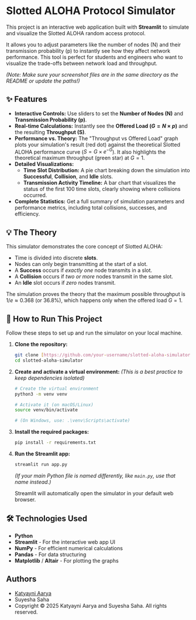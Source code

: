 # Slotted ALOHA Protocol Simulator

This project is an interactive web application built with **Streamlit** to simulate and visualize the Slotted ALOHA random access protocol.

It allows you to adjust parameters like the number of nodes (N) and their transmission probability (p) to instantly see how they affect network performance. This tool is perfect for students and engineers who want to visualize the trade-offs between network load and throughput.


*(Note: Make sure your screenshot files are in the same directory as the README or update the paths!)*

## ✨ Features

* **Interactive Controls:** Use sliders to set the **Number of Nodes (N)** and **Transmission Probability (p)**.
* **Real-time Calculations:** Instantly see the **Offered Load ($G = N \times p$)** and the resulting **Throughput (S)**.
* **Performance vs. Theory:** The "Throughput vs Offered Load" graph plots your simulation's result (red dot) against the theoretical Slotted ALOHA performance curve ($S = G \times e^{-G}$). It also highlights the theoretical maximum throughput (green star) at $G=1$.
* **Detailed Visualizations:**
    * **Time Slot Distribution:** A pie chart breaking down the simulation into **Successful**, **Collision**, and **Idle** slots.
    * **Transmission Activity Timeline:** A bar chart that visualizes the status of the first 100 time slots, clearly showing where collisions occurred.
* **Complete Statistics:** Get a full summary of simulation parameters and performance metrics, including total collisions, successes, and efficiency.

## 💡 The Theory

This simulator demonstrates the core concept of Slotted ALOHA:

* Time is divided into discrete **slots**.
* Nodes can only begin transmitting at the start of a slot.
* A **Success** occurs if *exactly one* node transmits in a slot.
* A **Collision** occurs if *two or more* nodes transmit in the same slot.
* An **Idle** slot occurs if *zero* nodes transmit.

The simulation proves the theory that the maximum possible throughput is $1/e \approx 0.368$ (or 36.8%), which happens only when the offered load $G=1$.

## 🚀 How to Run This Project

Follow these steps to set up and run the simulator on your local machine.

1.  **Clone the repository:**
    ```bash
    git clone [https://github.com/your-username/slotted-aloha-simulator.git](https://github.com/your-username/slotted-aloha-simulator.git)
    cd slotted-aloha-simulator
    ```

2.  **Create and activate a virtual environment:**
    *(This is a best practice to keep dependencies isolated)*
    ```bash
    # Create the virtual environment
    python3 -m venv venv

    # Activate it (on macOS/Linux)
    source venv/bin/activate

    # (On Windows, use: .\venv\Scripts\activate)
    ```

3.  **Install the required packages:**
    ```bash
    pip install -r requirements.txt
    ```

4.  **Run the Streamlit app:**
    ```bash
    streamlit run app.py
    ```
    *(If your main Python file is named differently, like `main.py`, use that name instead.)*

    Streamlit will automatically open the simulator in your default web browser.

## 🛠️ Technologies Used

* **Python**
* **Streamlit** - For the interactive web app UI
* **NumPy** - For efficient numerical calculations
* **Pandas** - For data structuring
* **Matplotlib** / **Altair** - For plotting the graphs

## Authors

* [Katyayni Aarya](https://github.com/razbearr)
* Suyesha Saha
* Copyright © 2025 Katyayni Aarya and Suyesha Saha. All rights reserved.
